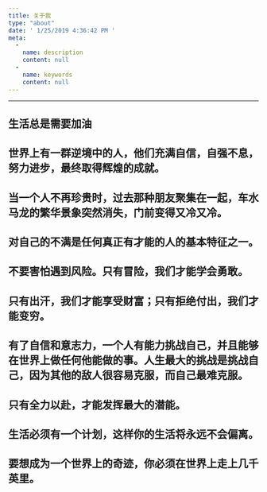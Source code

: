 ```yaml
---
title: 关于我
type: "about"
date: ' 1/25/2019 4:36:42 PM '
meta:
  -
    name: description
    content: null
  -
    name: keywords
    content: null
---
```

----------
## 生活总是需要加油

## 世界上有一群逆境中的人，他们充满自信，自强不息，努力进步，最终取得辉煌的成就。

## 当一个人不再珍贵时，过去那种朋友聚集在一起，车水马龙的繁华景象突然消失，门前变得又冷又冷。

## 对自己的不满是任何真正有才能的人的基本特征之一。

## 不要害怕遇到风险。只有冒险，我们才能学会勇敢。

## 只有出汗，我们才能享受财富；只有拒绝付出，我们才能变穷。

## 有了自信和意志力，一个人有能力挑战自己，并且能够在世界上做任何他能做的事。人生最大的挑战是挑战自己，因为其他的敌人很容易克服，而自己最难克服。

## 只有全力以赴，才能发挥最大的潜能。

## 生活必须有一个计划，这样你的生活将永远不会偏离。

## 要想成为一个世界上的奇迹，你必须在世界上走上几千英里。